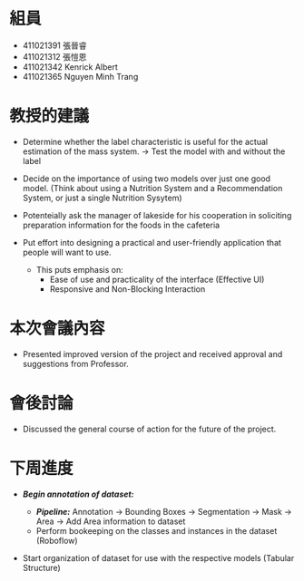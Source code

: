 # 組員
* 411021391 張晉睿
* 411021312 張愷恩
* 411021342 Kenrick Albert
* 411021365 Nguyen Minh Trang

# 教授的建議
- Determine whether the label characteristic is useful for the actual estimation of the mass system. -> Test the model with and without the label

- Decide on the importance of using two models over just one good model. (Think about using a Nutrition System and a Recommendation System, or just a single Nutrition Sysytem)

- Potenteially ask the manager of lakeside for his cooperation in soliciting preparation information for the foods in the cafeteria

- Put effort into designing a practical and user-friendly application that people will want to use. 
    - This puts emphasis on:
        - Ease of use and practicality of the interface (Effective UI)
        - Responsive and Non-Blocking Interaction

# 本次會議內容
- Presented improved version of the project and received approval and suggestions from Professor.

# 會後討論
- Discussed the general course of action for the future of the project.

# 下周進度
- ***Begin annotation of dataset:***
    - ***Pipeline:*** Annotation -> Bounding Boxes -> Segmentation -> Mask -> Area -> Add Area information to dataset
    - Perform bookeeping on the classes and instances in the dataset (Roboflow)

- Start organization of dataset for use with the respective models (Tabular Structure)